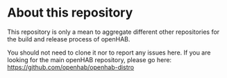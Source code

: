 # About this repository

This repository is only a mean to aggregate different other repositories for the build and release process of openHAB.

You should not need to clone it nor to report any issues here.
If you are looking for the main openHAB repository, please go here: https://github.com/openhab/openhab-distro
 
